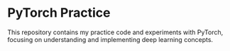 
# PyTorch Practice

This repository contains my practice code and experiments with PyTorch, focusing on understanding and implementing deep learning concepts.

